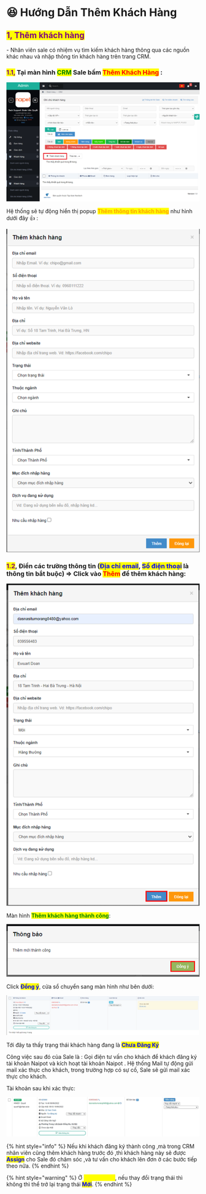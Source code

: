 # 😆 Hướng Dẫn Thêm Khách Hàng

## <mark style="color:purple;">1, Thêm khách hàng</mark>

\- Nhân viên sale có nhiệm vụ tìm kiếm khách hàng thông qua các nguồn khác nhau và nhập thông tin khách hàng trên trang CRM.

### <mark style="color:purple;">**1.1,**</mark> Tại màn hình <mark style="color:green;">**CRM**</mark> Sale bấm <mark style="color:red;">**Thêm Khách Hàng**</mark> :

![](../../.gitbook/assets/screencapture-naipot-com-cp-1655039726655.png)

Hệ thống sẽ tự động hiển thị popup <mark style="color:orange;">**Thêm thông tin khách hàng**</mark> như hình dưới đây :thumbsup: :

![](../../.gitbook/assets/1655173247511.png)

### <mark style="color:purple;">**1.2**</mark>, Điền các trường thông tin (<mark style="color:blue;">**Địa chỉ email**</mark>, <mark style="color:blue;">**Số điện thoại**</mark> là thông tin bắt buộc) => Click vào <mark style="color:red;">**Thêm**</mark> để thêm khách hàng:

![](../../.gitbook/assets/1655178327620.png)

Màn hình <mark style="color:green;">**Thêm khách hàng thành công**</mark>:

![](<../../.gitbook/assets/1655180016232 (1).png>)

Click <mark style="color:blue;">**Đồng ý**</mark>, cửa sổ chuyển sang màn hình như bên dưới:

![](../../.gitbook/assets/1655180630262.png)

Tới đây ta thấy trạng thái khách hàng đang là <mark style="color:blue;">**Chưa Đăng Ký**</mark>

Công việc sau đó của Sale là : Gọi điện tư vấn cho khách để khách đăng ký tài khoản Naipot và kích hoạt tài khoản Naipot . Hệ thống Mail tự động gửi mail xác thực cho khách, trong trường hợp có sự cố, Sale sẽ gửi mail xác thực cho khách.

Tài khoản sau khi xác thực:

![](../../.gitbook/assets/1655262697108.png)

{% hint style="info" %}
Nếu khi khách đăng ký thành công ,mà trong CRM nhân viên cũng thêm khách hàng trước đó ,thì khách hàng này sẽ được <mark style="color:blue;">**Assign**</mark> cho Sale đó chăm sóc ,và tư vấn cho khách lên đơn ở các bước tiếp theo nữa.
{% endhint %}

{% hint style="warning" %}
Ở <mark style="color:yellow;">**Loại hiện tại**</mark>, nếu thay đổi trạng thái thì không thì thể trở lại trạng thái <mark style="color:blue;">**Mới**</mark>.
{% endhint %}

##
